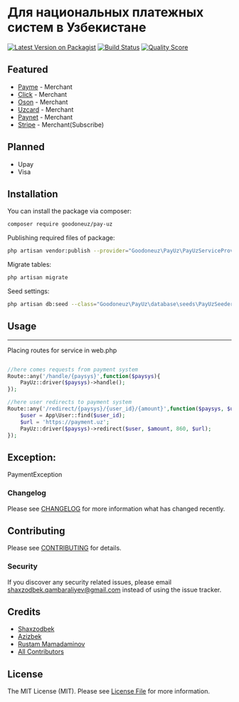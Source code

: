 # Для национальных платежных систем в Узбекистане

[![Latest Version on Packagist](https://img.shields.io/packagist/dt/goodoneuz/pay-uz.svg?style=flat)](https://packagist.org/packages/goodoneuz/pay-uz)
[![Build Status](https://img.shields.io/travis/shaxzodbek-uzb/pay-uz/master.svg?style=flat-square)](https://travis-ci.org/shaxzodbek-uzb/pay-uz)
[![Quality Score](https://img.shields.io/scrutinizer/g/shaxzodbek-uzb/pay-uz.svg?style=flat-square)](https://scrutinizer-ci.com/g/shaxzodbek-uzb/pay-uz)

**Featured**
------
- [Payme](http://payme.uz) - Merchant
- [Click](http://click.uz) - Merchant
- [Oson](http://click.uz) - Merchant
- [Uzcard](http://uzcard.uz) - Merchant
- [Paynet](http://paynet.uz) - Merchant
- [Stripe](https://stripe.com/) - Merchant(Subscribe)

**Planned**
------
- Upay
- Visa


## Installation

You can install the package via composer:

```bash
composer require goodoneuz/pay-uz
```
Publishing required files of package:

```bash
php artisan vendor:publish --provider="Goodoneuz\PayUz\PayUzServiceProvider"
```
Migrate tables:

```bash
php artisan migrate
```

Seed settings:

```bash
php artisan db:seed --class="Goodoneuz\PayUz\database\seeds\PayUzSeeder"
```

## Usage
------
Placing routes for service in web.php

```php

//here comes requests from payment system
Route::any('/handle/{paysys}',function($paysys){
    PayUz::driver($paysys)->handle();
});

//here user redirects to payment system
Route::any('/redirect/{paysys}/{user_id}/{amount}',function($paysys, $user_id, $amount){
    $user = App\User::find($user_id);
    $url = 'https://payment.uz';
    PayUz::driver($paysys)->redirect($user, $amount, 860, $url);
});
```

**Exception:**
------

PaymentException 

### Changelog

Please see [CHANGELOG](CHANGELOG.md) for more information what has changed recently.

## Contributing

Please see [CONTRIBUTING](CONTRIBUTING.md) for details.

### Security

If you discover any security related issues, please email shaxzodbek.qambaraliyev@gmail.com instead of using the issue tracker.

## Credits

- [Shaxzodbek](https://github.com/shaxzodbek-uzb)
- [Azizbek](https://github.com/azizbekeshonaliyev)
- [Rustam Mamadaminov](https://github.com/rustamwin)
- [All Contributors](../../contributors)

## License

The MIT License (MIT). Please see [License File](LICENSE.md) for more information.
